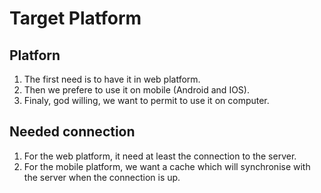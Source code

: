 # Target Platform

## Platforn

1. The first need is to have it in web platform.
2. Then we prefere to use it on mobile (Android and IOS).
3. Finaly, god willing, we want to permit to use it on computer.

## Needed connection

1. For the web platform, it need at least the connection to the server.
2. For the mobile platform, we want a cache which will synchronise with the server when the connection is up.
